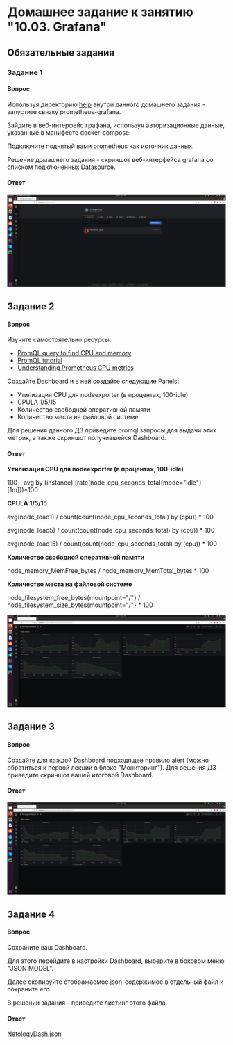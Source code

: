 # Домашнее задание к занятию "10.03. Grafana"

## Обязательные задания

### Задание 1

#### Вопрос 

Используя директорию [help](./help) внутри данного домашнего задания - запустите связку prometheus-grafana.

Зайдите в веб-интерфейс графана, используя авторизационные данные, указанные в манифесте docker-compose.

Подключите поднятый вами prometheus как источник данных.

Решение домашнего задания - скриншот веб-интерфейса grafana со списком подключенных Datasource.

#### Ответ

![Скриншот](src/task1.png)

## Задание 2

#### Вопрос

Изучите самостоятельно ресурсы:
- [PromQL query to find CPU and memory](https://stackoverflow.com/questions/62770744/promql-query-to-find-cpu-and-memory-used-for-the-last-week)
- [PromQL tutorial](https://valyala.medium.com/promql-tutorial-for-beginners-9ab455142085)
- [Understanding Prometheus CPU metrics](https://www.robustperception.io/understanding-machine-cpu-usage)

Создайте Dashboard и в ней создайте следующие Panels:
- Утилизация CPU для nodeexporter (в процентах, 100-idle)
- CPULA 1/5/15
- Количество свободной оперативной памяти
- Количество места на файловой системе

Для решения данного ДЗ приведите promql запросы для выдачи этих метрик, а также скриншот получившейся Dashboard.

#### Ответ

**Утилизация CPU для nodeexporter (в процентах, 100-idle)**

100 - avg by (instance) (rate(node_cpu_seconds_total{mode="idle"}[1m]))*100

**CPULA 1/5/15**

avg(node_load1)  / count(count(node_cpu_seconds_total) by (cpu)) * 100

avg(node_load5)  / count(count(node_cpu_seconds_total) by (cpu)) * 100

avg(node_load15) / count(count(node_cpu_seconds_total) by (cpu)) * 100

**Количество свободной оперативной памяти**

node_memory_MemFree_bytes / node_memory_MemTotal_bytes * 100

**Количество места на файловой системе**

node_filesystem_free_bytes{mountpoint="/"} / node_filesystem_size_bytes{mountpoint="/"} * 100

![Скриншот](src/task23.png)

## Задание 3

#### Вопрос

Создайте для каждой Dashboard подходящее правило alert (можно обратиться к первой лекции в блоке "Мониторинг").
Для решения ДЗ - приведите скриншот вашей итоговой Dashboard.

#### Ответ

![Скриншот](src/task23.png)

## Задание 4

#### Вопрос

Сохраните ваш Dashboard.

Для этого перейдите в настройки Dashboard, выберите в боковом меню "JSON MODEL".

Далее скопируйте отображаемое json-содержимое в отдельный файл и сохраните его.

В решении задания - приведите листинг этого файла.

#### Ответ

[NetologyDash.json](src/NetologyDash.json)